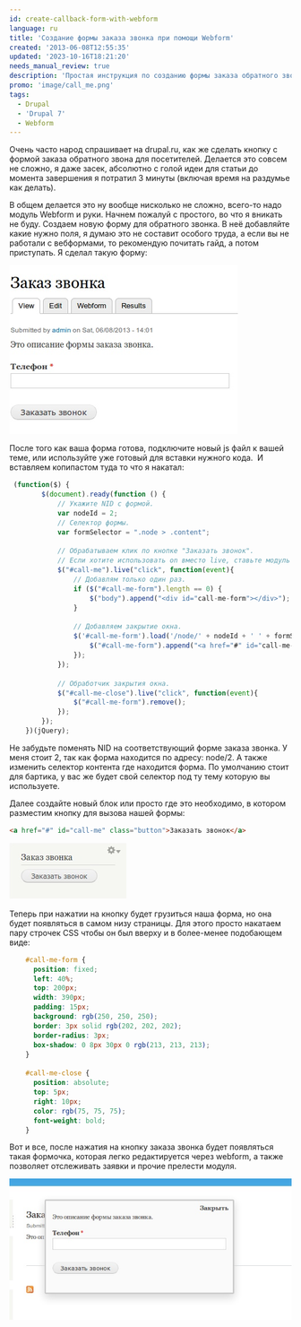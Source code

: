 ```yaml
---
id: create-callback-form-with-webform
language: ru
title: 'Создание формы заказа звонка при помощи Webform'
created: '2013-06-08T12:55:35'
updated: '2023-10-16T18:21:20'
needs_manual_review: true
description: 'Простая инструкция по созданию формы заказа обратного звонка.'
promo: 'image/call_me.png'
tags:
  - Drupal
  - 'Drupal 7'
  - Webform
---
```


Очень часто народ спрашивает на drupal.ru, как же сделать кнопку с формой заказа обратного звона для посетителей. Делается это совсем не сложно, я даже засек, абсолютно с голой идеи для статьи до момента завершения я потратил 3 минуты (включая время на раздумье как делать).

В общем делается это ну вообще нисколько не сложно, всего-то надо модуль Webform и руки. Начнем пожалуй с простого, во что я вникать не буду. Создаем новую форму для обратного звонка. В неё добавляйте какие нужно поля, я думаю это не составит особого труда, а если вы не работали с вебформами, то рекомендую почитать гайд, а потом приступать. Я сделал такую форму:


![Форма заказа звонка.](image/1%20(3).jpg)

После того как ваша форма готова, подключите новый js файл к вашей теме, или используйте уже готовый для вставки нужного кода.  И вставляем копипастом туда то что я накатал:

   


~~~js
 (function($) {
    	$(document).ready(function () {
    		// Укажите NID с формой.
    		var nodeId = 2;
    		// Селектор формы.
    		var formSelector = ".node > .content";
    
    		// Обрабатываем клик по кнопке "Заказать звонок".
    		// Если хотите использовать on вместо live, ставьте модуль jQueryUpdate.
    		$("#call-me").live("click", function(event){
    			// Добавлям только один раз.
    			if ($("#call-me-form").length == 0) {
    				$("body").append("<div id="call-me-form"></div>");
    			}
    
    			// Добавляем закрытие окна.
    			$('#call-me-form').load('/node/' + nodeId + ' ' + formSelector, function() {
    				$("#call-me-form").append("<a href="#" id="call-me-close">Закрыть</a>");
    			});
    		});
    
    		// Обработчик закрытия окна.
    		$("#call-me-close").live("click", function(event){
    			$("#call-me-form").remove();
    		});
    	});
    })(jQuery);

~~~

Не забудьте поменять NID на соответствующий форме заказа звонка. У меня стоит 2, так как форма находится по адресу: node/2. А также изменить селектор контента где находится форма. По умолчанию стоит для бартика, у вас же будет свой селектор под ту тему которую вы используете.

Далее создайте новый блок или просто где это необходимо, в котором разместим кнопку для вызова нашей формы:  
 

~~~html
<a href="#" id="call-me" class="button">Заказать звонок</a>
~~~

![Кнопка заказа звонка.](image/2%20(3).jpg)

Теперь при нажатии на кнопку будет грузиться наша форма, но она будет появляться в самом низу страницы. Для этого просто накатаем пару строчек CSS чтобы он был вверху и в более-менее подобающем виде:

~~~css
    #call-me-form {
      position: fixed;
      left: 40%;
      top: 200px;
      width: 390px;
      padding: 15px;
      background: rgb(250, 250, 250);
      border: 3px solid rgb(202, 202, 202);
      border-radius: 3px;
      box-shadow: 0 8px 30px 0 rgb(213, 213, 213);
    }
    
    #call-me-close {
      position: absolute;
      top: 5px;
      right: 10px;
      color: rgb(75, 75, 75);
      font-weight: bold;
    }
~~~

Вот и все, после нажатия на кнопку заказа звонка будет появляться такая формочка, которая легко редактируется через webform, а также позволяет отслеживать заявки и прочие прелести модуля.

![Форма заказа звонка.](image/3%20(3).jpg)
